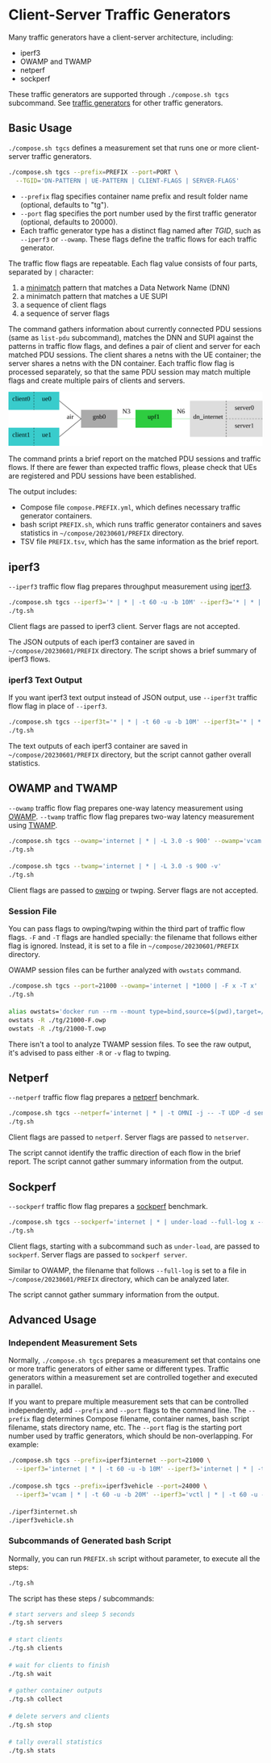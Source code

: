 # Client-Server Traffic Generators

Many traffic generators have a client-server architecture, including:

* iperf3
* OWAMP and TWAMP
* netperf
* sockperf

These traffic generators are supported through `./compose.sh tgcs` subcommand.
See [traffic generators](trafficgen.md) for other traffic generators.

## Basic Usage

`./compose.sh tgcs` defines a measurement set that runs one or more client-server traffic generators.

```bash
./compose.sh tgcs --prefix=PREFIX --port=PORT \
  --TGID='DN-PATTERN | UE-PATTERN | CLIENT-FLAGS | SERVER-FLAGS'
```

* `--prefix` flag specifies container name prefix and result folder name (optional, defaults to "tg").
* `--port` flag specifies the port number used by the first traffic generator (optional, defaults to 20000).
* Each traffic generator type has a distinct flag named after *TGID*, such as `--iperf3` or `--owamp`.
  These flags define the traffic flows for each traffic generator.

The traffic flow flags are repeatable.
Each flag value consists of four parts, separated by `|` character:

1. a [minimatch](https://www.npmjs.com/package/minimatch) pattern that matches a Data Network Name (DNN)
2. a minimatch pattern that matches a UE SUPI
3. a sequence of client flags
4. a sequence of server flags

The command gathers information about currently connected PDU sessions (same as `list-pdu` subcommand), matches the DNN and SUPI against the patterns in traffic flow flags, and defines a pair of client and server for each matched PDU sessions.
The client shares a netns with the UE container; the server shares a netns with the DN container.
Each traffic flow flag is processed separately, so that the same PDU session may match multiple flags and create multiple pairs of clients and servers.

![client-server traffic generators](tgcs.svg)

The command prints a brief report on the matched PDU sessions and traffic flows.
If there are fewer than expected traffic flows, please check that UEs are registered and PDU sessions have been established.

The output includes:

* Compose file `compose.PREFIX.yml`, which defines necessary traffic generator containers.
* bash script `PREFIX.sh`, which runs traffic generator containers and saves statistics in `~/compose/20230601/PREFIX` directory.
* TSV file `PREFIX.tsv`, which has the same information as the brief report.

## iperf3

`--iperf3` traffic flow flag prepares throughput measurement using [iperf3](https://software.es.net/iperf/).

```bash
./compose.sh tgcs --iperf3='* | * | -t 60 -u -b 10M' --iperf3='* | * | -t 60 -u -b 10M -R'
./tg.sh
```

Client flags are passed to iperf3 client.
Server flags are not accepted.

The JSON outputs of each iperf3 container are saved in `~/compose/20230601/PREFIX` directory.
The script shows a brief summary of iperf3 flows.

### iperf3 Text Output

If you want iperf3 text output instead of JSON output, use `--iperf3t` traffic flow flag in place of `--iperf3`.

```bash
./compose.sh tgcs --iperf3t='* | * | -t 60 -u -b 10M' --iperf3t='* | * | -t 60 -u -b 10M -R'
./tg.sh
```

The text outputs of each iperf3 container are saved in `~/compose/20230601/PREFIX` directory, but the script cannot gather overall statistics.

## OWAMP and TWAMP

`--owamp` traffic flow flag prepares one-way latency measurement using [OWAMP](https://software.internet2.edu/owamp/).
`--twamp` traffic flow flag prepares two-way latency measurement using [TWAMP](https://datatracker.ietf.org/doc/html/rfc5357).

```bash
./compose.sh tgcs --owamp='internet | * | -L 3.0 -s 900' --owamp='vcam | * | -t' --owamp='vctl | * | -f'
./tg.sh

./compose.sh tgcs --twamp='internet | * | -L 3.0 -s 900 -v'
./tg.sh
```

Client flags are passed to [owping](https://software.internet2.edu/owamp/owping.man.html) or twping.
Server flags are not accepted.

### Session File

You can pass flags to owping/twping within the third part of traffic flow flags.
`-F` and `-T` flags are handled specially: the filename that follows either flag is ignored.
Instead, it is set to a file in `~/compose/20230601/PREFIX` directory.

OWAMP session files can be further analyzed with `owstats` command.

```bash
./compose.sh tgcs --port=21000 --owamp='internet | *1000 | -F x -T x'
./tg.sh

alias owstats='docker run --rm --mount type=bind,source=$(pwd),target=/data,readonly=true -w /data perfsonar/tools owstats'
owstats -R ./tg/21000-F.owp
owstats -R ./tg/21000-T.owp
```

There isn't a tool to analyze TWAMP session files.
To see the raw output, it's advised to pass either `-R` or `-v` flag to twping.

## Netperf

`--netperf` traffic flow flag prepares a [netperf](https://hewlettpackard.github.io/netperf/doc/netperf.html) benchmark.

```bash
./compose.sh tgcs --netperf='internet | * | -t OMNI -j -- -T UDP -d send -o all'
./tg.sh
```

Client flags are passed to `netperf`.
Server flags are passed to `netserver`.

The script cannot identify the traffic direction of each flow in the brief report.
The script cannot gather summary information from the output.

## Sockperf

`--sockperf` traffic flow flag prepares a [sockperf](https://manpages.ubuntu.com/manpages/jammy/man1/sockperf.1.html) benchmark.

```bash
./compose.sh tgcs --sockperf='internet | * | under-load --full-log x --full-rtt -t 30 -m 800 -b 1 --reply-every 1 --mps 1000 | -g'
./tg.sh
```

Client flags, starting with a subcommand such as `under-load`, are passed to `sockperf`.
Server flags are passed to `sockperf server`.

Similar to OWAMP, the filename that follows `--full-log` is set to a file in `~/compose/20230601/PREFIX` directory, which can be analyzed later.

The script cannot gather summary information from the output.

## Advanced Usage

### Independent Measurement Sets

Normally, `./compose.sh tgcs` prepares a measurement set that contains one or more traffic generators of either same or different types.
Traffic generators within a measurement set are controlled together and executed in parallel.

If you want to prepare multiple measurement sets that can be controlled independently, add `--prefix` and `--port` flags to the command line.
The `--prefix` flag determines Compose filename, container names, bash script filename, stats directory name, etc.
The `--port` flag is the starting port number used by traffic generators, which should be non-overlapping.
For example:

```bash
./compose.sh tgcs --prefix=iperf3internet --port=21000 \
  --iperf3='internet | * | -t 60 -u -b 10M' --iperf3='internet | * | -t 60 -u -b 50M -R'

./compose.sh tgcs --prefix=iperf3vehicle --port=24000 \
  --iperf3='vcam | * | -t 60 -u -b 20M' --iperf3='vctl | * | -t 60 -u -b 1M -R'

./iperf3internet.sh
./iperf3vehicle.sh
```

### Subcommands of Generated bash Script

Normally, you can run `PREFIX.sh` script without parameter, to execute all the steps:

```bash
./tg.sh
```

The script has these steps / subcommands:

```bash
# start servers and sleep 5 seconds
./tg.sh servers

# start clients
./tg.sh clients

# wait for clients to finish
./tg.sh wait

# gather container outputs
./tg.sh collect

# delete servers and clients
./tg.sh stop

# tally overall statistics
./tg.sh stats
```
